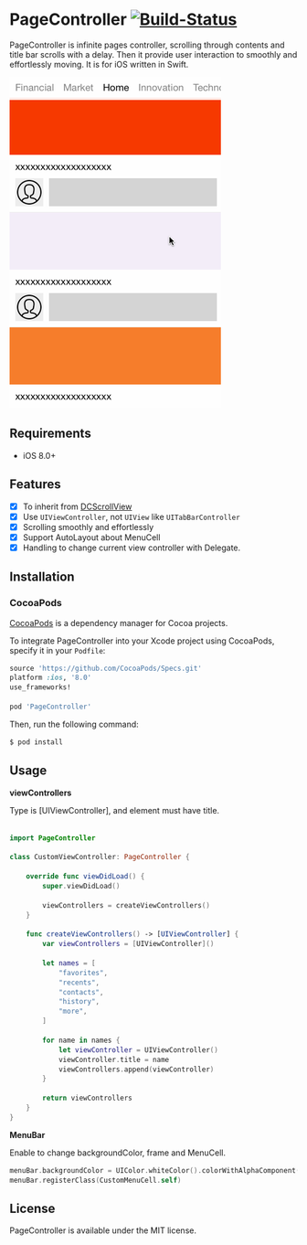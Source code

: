 PageController [![Build-Status](https://img.shields.io/travis/hirohisa/PageController/master.svg)](https://travis-ci.org/hirohisa/PageController)
==================

PageController is infinite pages controller, scrolling through contents and title bar scrolls with a delay. Then it provide user interaction to smoothly and effortlessly moving. It is for iOS written in Swift.

![sample](Example/example.gif)

Requirements
----------
- iOS 8.0+

Features
----------

- [x] To inherit from [DCScrollView](https://github.com/hirohisa/DCScrollView)
- [x] Use `UIViewController`, not `UIView` like `UITabBarController`
- [x] Scrolling smoothly and effortlessly
- [x] Support AutoLayout about MenuCell
- [x] Handling to change current view controller with Delegate.

Installation
----------

### CocoaPods

[CocoaPods](http://cocoapods.org) is a dependency manager for Cocoa projects.

To integrate PageController into your Xcode project using CocoaPods, specify it in your `Podfile`:

```ruby
source 'https://github.com/CocoaPods/Specs.git'
platform :ios, '8.0'
use_frameworks!

pod 'PageController'
```

Then, run the following command:

```bash
$ pod install
```

Usage
----------

**viewControllers**

Type is [UIViewController], and element must have title.

```swift

import PageController

class CustomViewController: PageController {

    override func viewDidLoad() {
        super.viewDidLoad()

        viewControllers = createViewControllers()
    }

    func createViewControllers() -> [UIViewController] {
        var viewControllers = [UIViewController]()

        let names = [
            "favorites",
            "recents",
            "contacts",
            "history",
            "more",
        ]

        for name in names {
            let viewController = UIViewController()
            viewController.title = name
            viewControllers.append(viewController)
        }

        return viewControllers
    }
}

```

**MenuBar**

Enable to change backgroundColor, frame and MenuCell.

```swift
menuBar.backgroundColor = UIColor.whiteColor().colorWithAlphaComponent(0.9)
menuBar.registerClass(CustomMenuCell.self)
```

## License

PageController is available under the MIT license.
